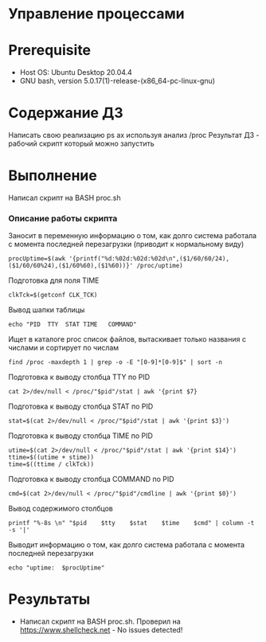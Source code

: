 # Управление процессами

# **Prerequisite**

- Host OS: Ubuntu Desktop 20.04.4
- GNU bash, version 5.0.17(1)-release-(x86_64-pc-linux-gnu)

# **Содержание ДЗ**

Написать свою реализацию ps ax используя анализ /proc
Результат ДЗ - рабочий скрипт который можно запустить

# **Выполнение**

Написал скрипт на BASH proc.sh

### Описание работы скрипта

Заносит в переменную информацию о том, как долго система работала с момента последней перезагрузки (приводит к нормальному виду)
```
procUptime=$(awk '{printf("%d:%02d:%02d:%02d\n",($1/60/60/24),($1/60/60%24),($1/60%60),($1%60))}' /proc/uptime)
```

Подготовка для поля TIME
```
clkTck=$(getconf CLK_TCK)
```

Вывод шапки таблицы
```
echo "PID  TTY  STAT TIME   COMMAND"
```

Ищет в каталоге proc список файлов, вытаскивает только названия с числами и сортирует по числам
```
find /proc -maxdepth 1 | grep -o -E "[0-9]*[0-9]$" | sort -n
```

Подготовка к выводу столбца TTY по PID
```
cat 2>/dev/null < /proc/"$pid"/stat | awk '{print $7}
```

Подготовка к выводу столбца STAT по PID
```
stat=$(cat 2>/dev/null < /proc/"$pid"/stat | awk '{print $3}')
```

Подготовка к выводу столбца TIME по PID
```
utime=$(cat 2>/dev/null < /proc/"$pid"/stat | awk '{print $14}')
ttime=$((utime + stime))
time=$((ttime / clkTck))
```

Подготовка к выводу столбца COMMAND по PID
```
cmd=$(cat 2>/dev/null < /proc/"$pid"/cmdline | awk '{print $0}')
```

Вывод содержимого столбцов
```
printf "%-8s \n" "$pid    $tty    $stat    $time    $cmd" | column -t  -s '|'
```

Выводит информацию о том, как долго система работала с момента последней перезагрузки
```
echo "uptime:  $procUptime"
```

# **Результаты**

- Написал скрипт на BASH proc.sh. Проверил на https://www.shellcheck.net - No issues detected!

